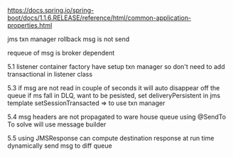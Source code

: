 https://docs.spring.io/spring-boot/docs/1.1.6.RELEASE/reference/html/common-application-properties.html

jms txn manager
rollback msg is not send

requeue of msg is broker dependent

5.1
listener container factory have setup txn manager
so don't need to add transactional in listener class

5.3
if msg are not read in couple of seconds it will auto disappear off the queue
if ms fall in DLQ, want to be pesisted, set deliveryPersistent in jms template
setSessionTransacted => to use txn manager

5.4
msg headers are not propagated to ware house queue using @SendTo
To solve will use message builder

5.5
using JMSResponse can compute destination response at run time
dynamically send msg to diff queue